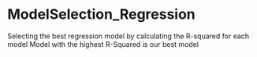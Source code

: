# ModelSelection_Regression
Selecting the best regression model by calculating the R-squared for each model
Model with the highest R-Squared is our best model
 
